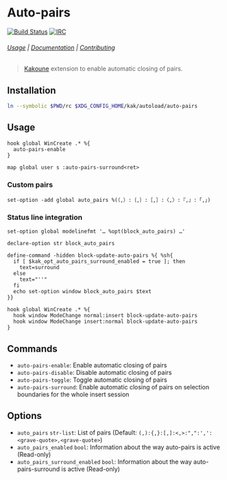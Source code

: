 # Auto-pairs

[![Build Status][Badge]][Travis]
[![IRC][IRC Badge]][IRC]

###### [Usage](#usage) | [Documentation](#commands) | [Contributing](CONTRIBUTING)

> [Kakoune][] extension to enable automatic closing of pairs.

## Installation

``` sh
ln --symbolic $PWD/rc $XDG_CONFIG_HOME/kak/autoload/auto-pairs
```

## Usage

``` kak
hook global WinCreate .* %{
  auto-pairs-enable
}
```

``` kak
map global user s :auto-pairs-surround<ret>
```

### Custom pairs

``` kak
set-option -add global auto_pairs %(（,）:｛,｝:［,］:〈,〉:『,』:「,」)
```

### Status line integration

``` kak
set-option global modelinefmt '… %opt(block_auto_pairs) …'

declare-option str block_auto_pairs

define-command -hidden block-update-auto-pairs %{ %sh{
  if [ $kak_opt_auto_pairs_surround_enabled = true ]; then
    text=surround
  else
    text="''"
  fi
  echo set-option window block_auto_pairs $text
}}

hook global WinCreate .* %{
  hook window ModeChange normal:insert block-update-auto-pairs
  hook window ModeChange insert:normal block-update-auto-pairs
}
```

## Commands

- `auto-pairs-enable`: Enable automatic closing of pairs
- `auto-pairs-disable`: Disable automatic closing of pairs
- `auto-pairs-toggle`: Toggle automatic closing of pairs
- `auto-pairs-surround`: Enable automatic closing of pairs on selection boundaries for the whole insert session

## Options

- `auto_pairs` `str-list`: List of pairs (Default: `(,):{,}:[,]:<,>:",":',':<grave-quote>,<grave-quote>`)
- `auto_pairs_enabled` `bool`: Information about the way auto-pairs is active (Read-only)
- `auto_pairs_surround_enabled` `bool`: Information about the way auto-pairs-surround is active (Read-only)

[Kakoune]: http://kakoune.org
[Travis]: https://travis-ci.org/alexherbo2/auto-pairs.kak
[Badge]: https://travis-ci.org/alexherbo2/auto-pairs.kak.svg
[IRC]: https://webchat.freenode.net?channels=kakoune
[IRC Badge]: https://img.shields.io/badge/IRC-%23kakoune-blue.svg
